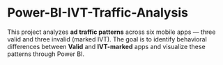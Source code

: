 # Power-BI-IVT-Traffic-Analysis
This project analyzes **ad traffic patterns** across six mobile apps — three valid and three invalid (marked IVT).   The goal is to identify behavioral differences between **Valid** and **IVT-marked** apps and visualize these patterns through Power BI.
